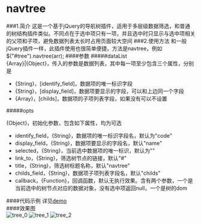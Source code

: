 # navtree
###1.简介
这是一个基于jQuery的导航树插件，适用于多层级数据筛选，和普通的树结构插件类似。不同点在于选中项只有一项，并且选中时只显示与选中项相关的父项和子项，避免数据列表太长时占用页面较大空间
###2.使用方法
和一般jQuery插件一样，此插件使用也很简单便捷。方法是navtree，例如$("#tree").navtree(arr);
####参数
#####dataList    
{Array}|{Object}，传入的参数是数据列表，其中每一项至少包含三个属性，分别是    
- {String}，[identify_field]，数据项的唯一标识字段    
- {String}，[display_field]，数据项要显示的字段，可以和上边同一个字段    
- {Array}，[childs]，数据项的子项列表字段，如果没有可以不设置   

#####opts<br/>

{Object}，初始化参数，包含如下属性，均为可选    
- identify_field，{String}，数据项的唯一标识字段名，默认为"code"    
- display_field，{String}，数据项要显示的字段名，默认"name"    
- selected，{String}，当前选中数据项的唯一标识，默认为""    
- link_to，{String}，筛选树节点的链接，默认"#"    
- title，{String}，筛选树标题名称，默认"navtree"    
- childs_field，{String}，数据项子项列表字段名，默认"childs"    
- callback，{Function}，回调函数，默认无执行效果。含有两个参数，一个是当前选中的树节点对应的数据对象，没有选中项返回null，一个是树的dom    

####代码示例
详见[demo](https://github.com/Leesson/navtree/blob/master/demo.html)    
####效果图    
![tree_0](http://files.cnblogs.com/files/Ghunter/img1.gif)
![tree_1](http://files.cnblogs.com/files/Ghunter/img2.gif)
![tree_2](http://files.cnblogs.com/files/Ghunter/img3.gif)

